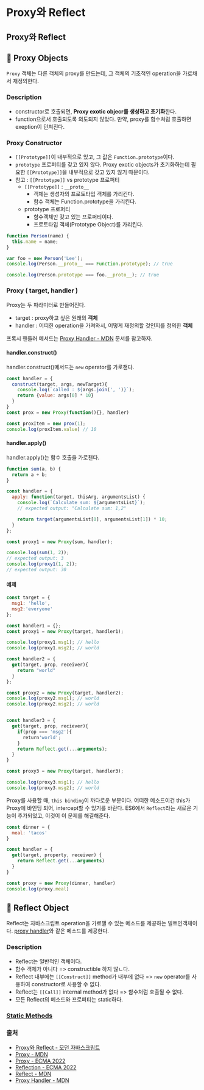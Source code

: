 # Proxy와 Reflect

## Proxy와 Reflect

## 🍊 Proxy Objects

`Proxy` 객체는 다른 객체의 proxy를 만드는데, 그 객체의 기초적인 operation을 가로채서 재정의한다.

### Description

* constructor로 호출되면, **Proxy exotic objecr를 생성하고 초기화**한다.
* function으로서 호출되도록 의도되지 않았다. 만약, proxy를 함수처럼 호출하면 exeption이 던져진다.

### Proxy Constructor

* `[[Prototype]]`이 내부적으로 있고, 그 값은 `Function.prototype`이다.
* `prototype` 프로퍼티를 갖고 있지 않다. Proxy exotic objects가 초기화하는데 필요한 `[[Prototype]]`을 내부적으로 갖고 있지 않기 때문이다.
* 참고 : `[[Prototype]]` vs prototype 프로퍼티
  * `[[Prototype]]` : `__proto__`
    * 객체는 생성자의 프로토타입 객체를 가리킨다.
    * 함수 객체는 Function.prototype을 가리킨다.
  * prototype 프로퍼티
    * 함수객체만 갖고 있는 프로퍼티이다.
    * 프로토타입 객체\(Prototype Object\)를 가리킨다.

```javascript
function Person(name) {
  this.name = name;
}

var foo = new Person('Lee');
console.log(Person.__proto__ === Function.prototype); // true

console.log(Person.prototype === foo.__proto__); // true
```

### Proxy \( target, handler \)

Proxy는 두 파라미터로 만들어진다.

* target : proxy하고 싶은 원래의 **객체**
* handler : 어떠한 operation을 가져와서, 어떻게 재정의할 것인지를 정의한 **객체**

프록시 핸들러 메서드는 [Proxy Handler - MDN](https://developer.mozilla.org/ko/docs/Web/JavaScript/Reference/Global_Objects/Proxy/Proxy) 문서를 참고하자.

#### handler.construct\(\)

handler.construct\(\)메서드는 `new` operator를 가로챈다.

```javascript
const handler = {
  construct(target, args, newTarget){
    console.log(`called : ${args.join(', ')}`);
    return {value: args[0] * 10}
  }
}
const prox = new Proxy(function(){}, handler)

const proxItem = new prox(1);
console.log(proxItem.value) // 10
```

#### handler.apply\(\)

handler.apply\(\)는 함수 호출을 가로챈다.

```javascript
function sum(a, b) {
  return a + b;
}

const handler = {
  apply: function(target, thisArg, argumentsList) {
    console.log(`Calculate sum: ${argumentsList}`);
    // expected output: "Calculate sum: 1,2"

    return target(argumentsList[0], argumentsList[1]) * 10;
  }
};

const proxy1 = new Proxy(sum, handler);

console.log(sum(1, 2));
// expected output: 3
console.log(proxy1(1, 2));
// expected output: 30
```

#### 예제

```javascript
const target = {
  msg1: 'hello',
  msg2:'everyone'
};

const handler1 = {};
const proxy1 = new Proxy(target, handler1);

console.log(proxy1.msg1); // hello
console.log(proxy1.msg2); // world

const handler2 = {
  get(target, prop, receiver){
    return "world"
  }
};

const proxy2 = new Proxy(target, handler2);
console.log(proxy2.msg1); // world
console.log(proxy2.msg2); // world


const handler3 = {
  get(target, prop, reciever){
    if(prop === 'msg2'){
      return'world';
    }
    return Reflect.get(...arguments);
  }
}

const proxy3 = new Proxy(target, handler3);

console.log(proxy3.msg1); // hello
console.log(proxy3.msg2); // world
```

Proxy를 사용할 때, `this binding`이 까다로운 부분이다. 어떠한 메소드이건 this가 Proxy에 바인딩 되어, intercept할 수 있기를 바란다. ES6에서 `Reflect`라는 새로운 기능이 추가되었고, 이것이 이 문제를 해결해준다.

```javascript
const dinner = {
  meal: 'tacos'
}

const handler = {
  get(target, property, receiver) {
    return Reflect.get(...arguments)
  }
}

const proxy = new Proxy(dinner, handler)
console.log(proxy.meal)
```

## 🍊 Reflect Object

Reflect는 자바스크립트 operation을 가로챌 수 있는 메소드를 제공하는 빌트인객체이다. [proxy handler](https://developer.mozilla.org/en-US/docs/Web/JavaScript/Reference/Global_Objects/Proxy/Proxy)와 같은 메소드를 제공한다.

### Description

* Reflect는 일반적인 객체이다.
* 함수 객체가 아니다 =&gt; constructible 하지 않ㄴ다.
* Reflect 내부에는 `[[Construct]]` method가 내부에 없다 =&gt; `new` operator를 사용하여 constructor로 사용할 수 없다. 
* Reflect는 `[[Call]]` internal method가 없다 =&gt; 함수처럼 호출될 수 없다. 
* 모든 Reflect의 메소드와 프로퍼티는 static하다. 

### [Static Methods](https://developer.mozilla.org/en-US/docs/Web/JavaScript/Reference/Global_Objects/Reflect#static_methods)

### 출처

* [Proxy와 Reflect - 모던 자바스크립트](https://ko.javascript.info/proxy)
* [Proxy - MDN](https://developer.mozilla.org/ko/docs/Web/JavaScript/Reference/Global_Objects/Proxy)
* [Proxy - ECMA 2022](https://tc39.es/ecma262/#sec-proxy-objects)
* [Reflection - ECMA 2022](https://tc39.es/ecma262/#sec-reflection)
* [Reflect - MDN](https://developer.mozilla.org/ko/docs/Web/JavaScript/Reference/Global_Objects/Reflect)
* [Proxy Handler - MDN](https://developer.mozilla.org/ko/docs/Web/JavaScript/Reference/Global_Objects/Proxy/Proxy)

